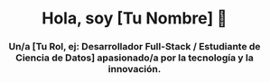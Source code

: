<h1 align="center">Hola, soy [Tu Nombre] 👋</h1>
<h3 align="center">Un/a [Tu Rol, ej: Desarrollador Full-Stack / Estudiante de Ciencia de Datos] apasionado/a por la tecnología y la innovación.</h3>

<!--
**AlejandroLedesmaPascual/AlejandroLedesmaPascual** is a ✨ _special_ ✨ repository because its `README.md` (this file) appears on your GitHub profile.

Here are some ideas to get you started:

- 🔭 I’m currently working on ...
- 🌱 I’m currently learning ...
- 👯 I’m looking to collaborate on ...
- 🤔 I’m looking for help with ...
- 💬 Ask me about ...
- 📫 How to reach me: ...
- 😄 Pronouns: ...
- ⚡ Fun fact: ...
-->
